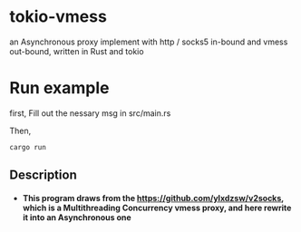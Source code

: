 # tokio-vmess
an Asynchronous proxy implement with http / socks5 in-bound and vmess out-bound, written in Rust and tokio

# Run example

first, Fill out the nessary msg in src/main.rs

Then,
```
cargo run 
```

## Description
+ #### This program draws from the https://github.com/ylxdzsw/v2socks, which is a Multithreading Concurrency vmess proxy, and here rewrite it into an Asynchronous one